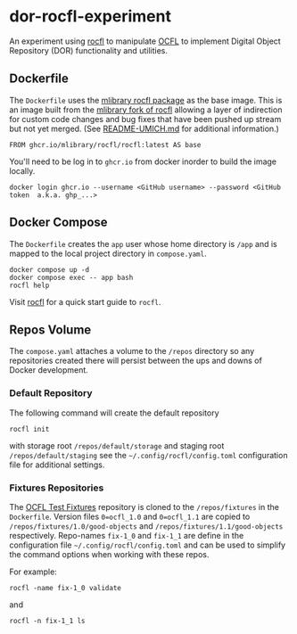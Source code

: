 # dor-rocfl-experiment
An experiment using [rocfl](https://github.com/pwinckles/rocfl?tab=readme-ov-file) to manipulate [OCFL](https://ocfl.io/) to implement Digital Object Repository (DOR) functionality and utilities.

## Dockerfile
The `Dockerfile` uses the [mlibrary rocfl package](https://github.com/mlibrary/rocfl/pkgs/container/rocfl%2Frocfl) as the base image. This is an image built from the [mlibrary fork of rocfl](https://github.com/mlibrary/rocfl) allowing a layer of indirection for custom code changes and bug fixes that have been pushed up stream but not yet merged. (See [README-UMICH.md](https://github.com/mlibrary/rocfl/blob/umich/README-UMICH.md) for additional information.)
```
FROM ghcr.io/mlibrary/rocfl/rocfl:latest AS base
```
You'll need to be log in to `ghcr.io` from docker inorder to build the image locally.
```
docker login ghcr.io --username <GitHub username> --password <GitHub token  a.k.a. ghp_...>
```

## Docker Compose
The `Dockerfile` creates the `app` user whose home directory is `/app` and is mapped to the local project directory in `compose.yaml`.
```
docker compose up -d
docker compose exec -- app bash
rocfl help
```
Visit [rocfl](https://github.com/pwinckles/rocfl?tab=readme-ov-file) for a quick start guide to `rocfl`.

## Repos Volume
The `compose.yaml` attaches a volume to the `/repos` directory so any repositories created there will persist between the ups and downs of Docker development.

### Default Repository
The following command will create the default repository
```
rocfl init
```
with storage root `/repos/default/storage` and staging root `/repos/default/staging` see the `~/.config/rocfl/config.toml` configuration file for additional settings.

### Fixtures Repositories
The [OCFL Test Fixtures](https://github.com/OCFL/fixtures) repository is cloned to the `/repos/fixtures` in the `Dockerfile`. Version files `0=ocfl_1.0` and `0=ocfl_1.1`  are copied to `/repos/fixtures/1.0/good-objects` and `/repos/fixtures/1.1/good-objects` respectively. Repo-names `fix-1_0` and `fix-1_1` are define in the configuration file `~/.config/rocfl/config.toml` and can be used to simplify the command options when working with these repos.

For example:
```
rocfl -name fix-1_0 validate
```
and
```
rocfl -n fix-1_1 ls
```


